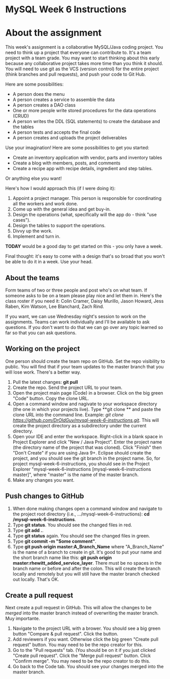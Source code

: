 # MySQL Week 6 Instructions

# About the assignment

This week's assignment is a collaborative MySQL/Java coding project. You need to think up a project that everyone can contribute to. It's a team project with a team grade. You may want to start thinking about this early because any collaborative project takes more time than you think it should. You will need to use git as the VCS (version control) for the entire project (think branches and pull requests), and push your code to Git Hub.

Here are some possibilities:

* A person does the menu
* A person creates a service to assemble the data
* A person creates a DAO class
* One or more people write stored procedures for the data operations (CRUD)
* A person writes the DDL (SQL statements) to create the database and the tables
* A person tests and accepts the final code
* A person creates and uploads the project deliverables

Use your imagination! Here are some possibilities to get you started:

* Create an inventory application with vendor, parts and inventory tables
* Create a blog with members, posts, and comments
* Create a recipe app with recipe details, ingredient and step tables.

Or anything else you want!

Here's how I would approach this (if I were doing it):

1. Appoint a project manager. This person is responsible for coordinating all the workers and work done.
1. Come up with the general idea and get buy-in.
1. Design the operations (what, specifically will the app do - think "use cases").
1. Design the tables to support the operations.
1. Divvy up the work.
1. Implement and turn in.

**TODAY** would be a good day to get started on this - you only have a week.

Final thought: it's easy to come with a design that's so broad that you won't be able to do it in a week. Use your head.

## About the teams

Form teams of two or three people and post who's on what team. If someone asks to be on a team please play nice and let them in. Here's the class roster if you need it: Colin Cramer, Daisy Murillo, Jason Howard, Jess Raben, Kim Watson, Lee Blanchard, Zach Rind.

If you want, we can use Wednesday night's session to work on the assignments. Teams can work individually and I'll be available to ask questions. If you don't want to do that we can go over any topic learned so far so that you can ask questions.

## Working on the project

One person should create the team repo on GitHub. Set the repo visibility to public. You will find that if your team updates to the master branch that you will lose work. There's a better way.

1. Pull the latest changes: **git pull**
1. Create the repo. Send the project URL to your team. 
1. Open the project main page (Code) in a browser. Click on the big green "Code" button. Copy the clone URL.
1. Open a command window and nagivate to your workspace directory (the one in which your projects live). Type **git clone ** and paste the clone URL into the command line. Example: *git clone https://github.com/DrOldGuy/mysql-week-6-instructions.git*. This will create the project directory as a subdirectory under the current directory.
1. Open your IDE and enter the workspace. Right-click in a blank space in Project Explorer and click "New / Java Project". Enter the project name (the directory name of the project that was cloned). Click "Finish" then "Don't Create" if you are using Java 9+. Eclipse should create the project, and you should see the git branch in the project name. So, for project mysql-week-6-instructions, you should see in the Project Explorer "mysql-week-6-instructions [mysql-week-6-instructions master]", where "master" is the name of the master branch.
1. Make any changes you want.

## Push changes to GitHub

1. When done making changes open a command window and navigate to the project root directory (i.e., .../mysql-week-6-instructions): **cd <workspace>/mysql-week-6-instructions**.
1. Type **git status**. You should see the changed files in red.
1. Type **git add .**.
1. Type **git status** again. You should see the changed files in green.
1. Type **git commit -m "Some comment"**.
1. Type **git push origin master:A_Branch_Name** where "A_Branch_Name" is the name of a branch to create in git. It's good to put your name and the short branch name like this: **git push origin master:rhewitt_added_service_layer**. There must be no spaces in the branch name or before and after the colon. This will create the branch locally and remotely but you will still have the master branch checked out locally. That's OK.

## Create a pull request

Next create a pull request in GitHub. This will allow the changes to be *merged* into the master branch instead of overwriting the master branch. Muy importante.

1. Navigate to the project URL with a brower. You should see a big green button "Compare & pull request". Click the button.
1. Add reviewers if you want. Otherwise click the big green "Create pull request" button. You may need to be the repo creator for this.
1. Go to the "Pull requests" tab. (You should be on it if you just clicked "Create pull request". Click the "Merge pull request" button. Click "Confirm merge". You may need to be the repo creator to do this.
1. Go back to the Code tab. You should see your changes merged into the master branch.
